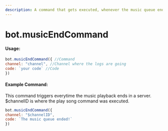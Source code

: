 ```yaml
---
description: A command that gets executed, whenever the music queue ended.
---
```


# bot.musicEndCommand

#### Usage:

```javascript
bot.musicEndCommand({ //Command
channel: "channel", //Channel where the logs are going
code: `your code` //Code
})
```

#### Example Command:

This command triggers everytime the music playback ends in a server. $channelID is where the play song command was executed.

```javascript
bot.musicEndCommand({ 
channel: "$channelID", 
code: `The music queue ended!` 
})
```
